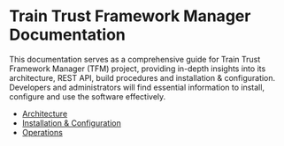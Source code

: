 # Train Trust Framework Manager Documentation

This documentation serves as a comprehensive guide for Train Trust Framework Manager (TFM) project, providing in-depth insights into its architecture, REST API, build procedures and installation & configuration. Developers and administrators will find essential information to install, configure and use the software effectively.


- [Architecture](./arch/README.md)
- [Installation & Configuration](./install/README.md)
- [Operations](./operation/README.md)

